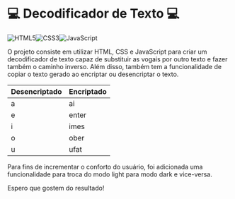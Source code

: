 # 💻 Decodificador de Texto 💻

![HTML5](https://img.shields.io/badge/HTML5-E34F26?style=for-the-badge&logo=html5&logoColor=white)![CSS3](https://img.shields.io/badge/CSS3-1572B6?style=for-the-badge&logo=css3&logoColor=white)![JavaScript](https://img.shields.io/badge/JavaScript-F7DF1E?style=for-the-badge&logo=javascript&logoColor=black)

O projeto consiste em utilizar HTML, CSS e JavaScript para criar um decodificador de texto capaz de substituir as vogais por outro texto e fazer também o caminho inverso. Além disso, também tem a funcionalidade de copiar o texto gerado ao encriptar ou desencriptar o texto. 

|  Desencriptado |    Encriptado    |
|----------------|------------------|
|       a        |        ai        |
|       e        |       enter      |
|       i        |       imes       |
|       o        |       ober       |
|       u        |       ufat       |

Para fins de incrementar o conforto do usuário, foi adicionada uma funcionalidade para troca do modo light para modo dark e vice-versa.

Espero que gostem do resultado!
